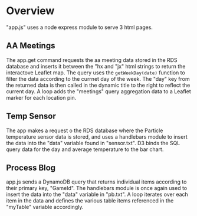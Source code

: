 # Overview
"app.js" uses a node express module to serve 3 html pages. 

## AA Meetings
The app.get command requests the aa meeting data stored in the RDS database and inserts it between the "hx and "jx" html strings to return the interactove Leaflet map. The query uses the `getWeekDay(date)` function to filter the data according to the currnet day of the week. The "day" key from the returned data is then called in the dynamic title to the right to reflect the current day. A loop adds the "meetings" query aggregation data to a Leaflet marker for each location pin.

## Temp Sensor
The app makes a request o the RDS database where the Particle temperature sensor data is stored, and uses a handlebars module to insert the data into the "data" variable found in "sensor.txt". D3 binds the SQL query data for the day and average temperature to the bar chart. 

## Process Blog
app.js sends a DynamoDB query that returns individual items according to their primary key, "GameId". The handlebars module is once again used to insert the data into the "data" variable in "pb.txt". A loop iterates over each item in the data and defines the various table items referenced in the "myTable" variable accordingly. 
